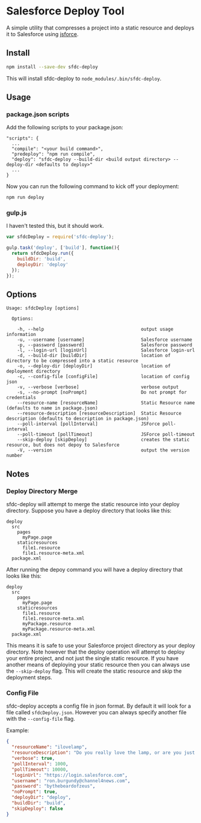 # Salesforce Deploy Tool

A simple utility that compresses a project into a static resource and deploys it to Salesforce using [jsforce](https://github.com/jsforce/jsforce).

## Install

```sh
npm install --save-dev sfdc-deploy
```
This will install sfdc-deploy to `node_modules/.bin/sfdc-deploy`.

## Usage

### package.json scripts
Add the following scripts to your package.json:

```
"scripts": {
  ...
  "compile": "<your build command>",
  "predeploy": "npm run compile",
  "deploy": "sfdc-deploy --build-dir <build output directory> --deploy-dir <defaults to deploy>"
  ...
}
```

Now you can run the following command to kick off your deployment:
```sh
npm run deploy
```

### gulp.js

I haven't tested this, but it should work.
```js
var sfdcDeploy = require('sfdc-deploy');

gulp.task('deploy', ['build'], function(){
  return sfdcDeploy.run({
    buildDir: 'build',
    deployDir: 'deploy'
  });
});
```

## Options

```
Usage: sfdcDeploy [options]

  Options:

    -h, --help                                    output usage information
    -u, --username [username]                     Salesforce username
    -p, --password [password]                     Salesforce password
    -l, --login-url [loginUrl]                    Salesforce login-url
    -d, --build-dir [buildDir]                    location of directory to be compressed into a static resource
    -o, --deploy-dir [deployDir]                  location of deployment directory
    -c, --config-file [configFile]                location of config json
    -v, --verbose [verbose]                       verbose output
    -s, --no-prompt [noPrompt]                    Do not prompt for credentials
    --resource-name [resourceName]                Static Resource name (defaults to name in package.json)
    --resource-description [resourceDescription]  Static Resource description (defaults to description in package.json)
    --poll-interval [pollInterval]                JSForce poll-interval
    --poll-timeout [pollTimeout]                  JSForce poll-timeout
    --skip-deploy [skipDeploy]                    creates the static resource, but does not depoy to Salesforce
    -V, --version                                 output the version number
```

## Notes

### Deploy Directory Merge
sfdc-deploy will attempt to merge the static resource into your deploy directory.
Suppose you have a deploy directory that looks like this:

```
deploy
  src
    pages
      myPage.page
    staticresources
      file1.resource
      file1.resource-meta.xml
  package.xml
```
After running the depoy command you will have a deploy directory that looks like this:
```
deploy
  src
    pages
      myPage.page
    staticresources
      file1.resource
      file1.resource-meta.xml
      myPackage.resource
      myPackage.resource-meta.xml
  package.xml
```

This means it is safe to use your Salesforce project directory as your deploy directory.
Note however that the deploy operation will attempt to deploy your entire project, and not just the single static resource.
If you have another means of deploying your static resource then you can always use the `--skip-deploy` flag.
This will create the static resource and skip the deployment steps.

### Config File

sfdc-deploy accepts a config file in json format.
By default it will look for a file called `sfdcDeploy.json`.
However you can always specify another file with the `--config-file` flag.

Example:
```json
{
  "resourceName": "ilovelamp",
  "resourceDescription": "Do you really love the lamp, or are you just saying it because you saw it?",
  "verbose": true,
  "pollInterval": 1000,
  "pollTimeout": 10000,
  "loginUrl": "https://login.salesforce.com",
  "username": "ron.burgundy@channel4news.com",
  "password": "bythebeardofzeus",
  "noPrompt": true,
  "deployDir": "deploy",
  "buildDir": "build",
  "skipDeploy": false
}
```

